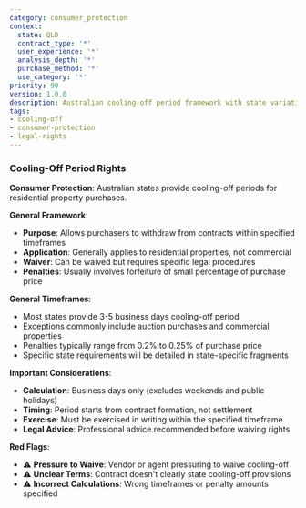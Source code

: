 ```yaml
---
category: consumer_protection
context:
  state: QLD
  contract_type: '*'
  user_experience: '*'
  analysis_depth: '*'
  purchase_method: '*'
  use_category: '*'
priority: 90
version: 1.0.0
description: Australian cooling-off period framework with state variations
tags:
- cooling-off
- consumer-protection
- legal-rights
---
```


### Cooling-Off Period Rights

**Consumer Protection**: Australian states provide cooling-off periods for residential property purchases.

**General Framework**:
- **Purpose**: Allows purchasers to withdraw from contracts within specified timeframes
- **Application**: Generally applies to residential properties, not commercial
- **Waiver**: Can be waived but requires specific legal procedures
- **Penalties**: Usually involves forfeiture of small percentage of purchase price

**General Timeframes**:
- Most states provide 3-5 business days cooling-off period
- Exceptions commonly include auction purchases and commercial properties
- Penalties typically range from 0.2% to 0.25% of purchase price
- Specific state requirements will be detailed in state-specific fragments

**Important Considerations**:
- **Calculation**: Business days only (excludes weekends and public holidays)
- **Timing**: Period starts from contract formation, not settlement
- **Exercise**: Must be exercised in writing within the specified timeframe
- **Legal Advice**: Professional advice recommended before waiving rights

**Red Flags**:
- ⚠️ **Pressure to Waive**: Vendor or agent pressuring to waive cooling-off
- ⚠️ **Unclear Terms**: Contract doesn't clearly state cooling-off provisions
- ⚠️ **Incorrect Calculations**: Wrong timeframes or penalty amounts specified
